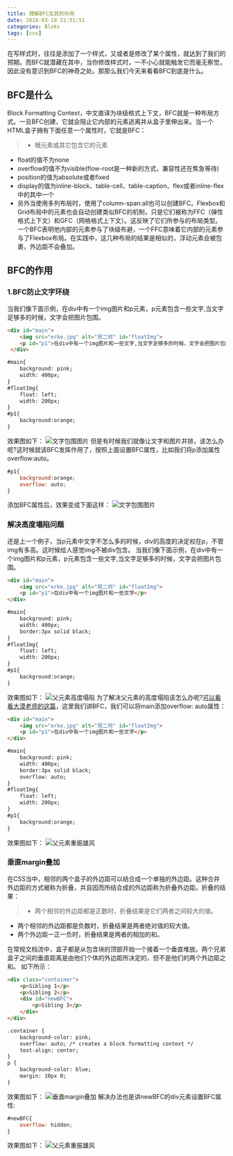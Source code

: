 ```yaml
---
title: 理解BFC及其的作用
date: 2018-03-18 21:51:51
categories: Bloks
tags: [css]
---
```

在写样式时，往往是添加了一个样式，又或者是修改了某个属性，就达到了我们的预期。而BFC就潜藏在其中，当你修改样式时，一不小心就能触发它而毫无察觉，因此没有意识到BFC的神奇之处。那那么我们今天来看看BFC到底是什么。<!--more-->

## BFC是什么
Block Formatting Context，中文直译为块级格式上下文，BFC就是一种布局方式。一旦BFC创建，它就会阻止它内部的元素逃离并从盒子里伸出来。当一个HTML盒子拥有下面任意一个属性时，它就是BFC：
> * 根元素或其它包含它的元素
* float的值不为none
* overflow的值不为visible(flow-root是一种新的方式，兼容性还在焦急等待)
* position的值为absolute或者fixed
* display的值为inline-block、table-cell、table-caption、flex或者inline-flex中的其中一个
* 另外当使用多列布局时，使用了column-span:all也可以创建BFC。Flexbox和Grid布局中的元素也会自动创建类似BFC的机制，只是它们被称为FFC（弹性格式上下文）和GFC（网格格式上下文）。这反映了它们所参与的布局类型。一个BFC表明他内部的元素参与了块级布避，一个FFC意味着它内部的元素参与了Flexbox布局。在实践中，这几种布局的结果是相似的，浮动元素会被包裹，外边距不会叠加。

## BFC的作用
### 1.BFC防止文字环绕
当我们像下面示例，在div中有一个img图片和p元素，p元素包含一些文字,当文字足够多的时候，文字会把图片包围。
```html
<div id="main">
    <img src="erke.jpg" alt="周二珂" id="floatImg">
    <p id="p1">在div中有一个img图片和一些文字,当文字足够多的时候，文字会把图片包围。在div中有一个img图片和一些文字,当文字足够多的时候，文字会把图片包围。在div中有一个img图片和一些文字,当文字足够多的时候，文字会把图片包围。在div中有一个img图片和一些文字,当文字足够多的时候，文字会把图片包围。在div中有一个img图片和一些文字,当文字足够多的时候，文字会把图片包围。</p>
 </div>

#main{
 	background: pink;
 	width: 400px;
}
#floatImg{
 	float: left;
 	width: 200px;
}
#p1{
	background:orange;
}
```
效果图如下：
![文字包围图片](/img/理解BFC/1.png)
但是有时候我们就像让文字和图片并排，该怎么办呢?这时候就该BFC发挥作用了，按照上面设置BFC属性，比如我们将p添加属性overflow:auto。
```javascript
#p1{
	background:orange;
    overflow: auto;
}
```
添加BFC属性后，效果变成下面这样：
![文字包围图片](/img/理解BFC/2.png)

### 解决高度塌陷问题
还是上一个例子，当p元素中文字不怎么多的时候，div的高度的决定权在p，不管img有多高。这时候给人感觉img不被div包含。
当我们像下面示例，在div中有一个img图片和p元素，p元素包含一些文字,当文字足够多的时候，文字会把图片包围。
```html
<div id="main">
    <img src="erke.jpg" alt="周二珂" id="floatImg">
    <p id="p1">在div中有一个img图片和一些文字</p>
</div>

#main{
	background: pink;
 	width: 400px;
 	border:3px solid black;
}
#floatImg{
	float: left;
	width: 200px;
}
#p1{
	background:orange;
}
```
效果图如下：
![父元素高度塌陷](/img/理解BFC/3.png)
为了解决父元素的高度塌陷该怎么办呢?[可以看看大漠老师的这篇](https://www.w3cplus.com/css/clear-float)，这里我们讲BFC，我们可以将main添加overflow: auto属性：
```html
<div id="main">
    <img src="erke.jpg" alt="周二珂" id="floatImg">
    <p id="p1">在div中有一个img图片和一些文字</p>
</div>

#main{
	background: pink;
 	width: 400px;
 	border:3px solid black;
 	overflow: auto;
}
#floatImg{
	float: left;
	width: 200px;
}
#p1{
	background:orange;
}
```
效果图如下：
![父元素重振雄风](/img/理解BFC/4.png)

### 垂直margin叠加
在CSS当中，相邻的两个盒子的外边距可以结合成一个单独的外边距。这种合并外边距的方式被称为折叠，并且因而所结合成的外边距称为折叠外边距。折叠的结果：
> * 两个相邻的外边距都是正数时，折叠结果是它们两者之间较大的值。
* 两个相邻的外边距都是负数时，折叠结果是两者绝对值的较大值。
* 两个外边距一正一负时，折叠结果是两者的相加的和。

在常规文档流中，盒子都是从包含块的顶部开始一个接着一个垂直堆放。两个兄弟盒子之间的垂直距离是由他们个体的外边距所决定的，但不是他们的两个外边距之和。
如下所示：
```html
<div class="container"> 
    <p>Sibling 1</p> 
    <p>Sibling 2</p> 
    <div id="newBFC">
    	<p>Sibling 3</p>
    </div> 
</div>

.container { 
  	background-color: pink; 
  	overflow: auto; /* creates a block formatting context */ 
  	text-align: center;
} 
p { 
    background-color: blue; 
    margin: 10px 0; 
}
```
效果图如下：
![垂直margin叠加](/img/理解BFC/5.png)
解决办法也是讲newBFC的div元素设置BFC属性:
```javascript
#newBFC{
    overflow: hidden;
}
```
效果图如下：
![父元素重振雄风](/img/理解BFC/6.png)